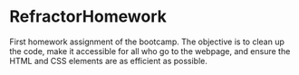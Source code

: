# RefractorHomework
First homework assignment of the bootcamp. The objective is to clean up the code, make it accessible for all who go to the webpage, and ensure the HTML and CSS elements are as efficient as possible. 
